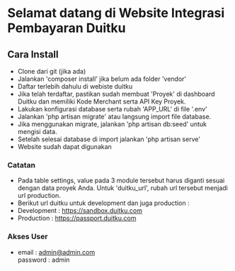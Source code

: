 # Selamat datang di Website Integrasi Pembayaran Duitku

## Cara Install

- Clone dari git (jika ada)
- Jalankan 'composer install' jika belum ada folder 'vendor'
- Daftar terlebih dahulu di webiste duitku
- Jika telah terdaftar, pastikan sudah membuat 'Proyek' di dashboard Duitku dan memiliki Kode Merchant serta API Key Proyek.
- Lakukan konfigurasi database serta rubah 'APP_URL' di file '.env'
- Jalankan 'php artisan migrate' atau langsung import file database.
- Jika menggunakan migrate, jalankan 'php artisan db:seed' untuk mengisi data.
- Setelah selesai database di import jalankan 'php artisan serve'
- Website sudah dapat digunakan

### Catatan
- Pada table settings, value pada 3 module tersebut harus diganti sesuai dengan data proyek Anda. Untuk 'duitku_url', rubah url tersebut menjadi url production.
- Berikut url duitku untuk development dan juga production :
- Development : https://sandbox.duitku.com
- Production : https://passport.duitku.com

### Akses User
- email : admin@admin.com <br>
  password : admin
